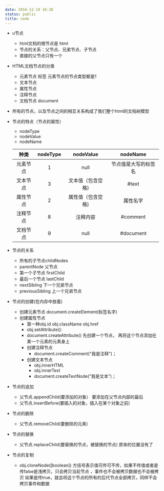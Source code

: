 ```yaml
---
date: 2016-12-19 16:38
status: public
title: node
---
```


* u节点
    * html文档的根节点是 html
    * 节点的关系：父节点、兄弟节点、子节点
    * 直接的父节点只有一个
* HTML文档节点的分类
    * 元素节点 标签 元素节点的节点类型都是1
    * 文本节点
    * 属性节点
    * 注释节点
    * 文档节点 document
* 所有的节点，以及节点之间的相互关系构成了我们整个html的文档树模型
* 节点的特点（节点的属性）
    * nodeType
    * nodeValue
    * nodeName  
    
    |种类|nodeType|nodeValue|nodeName|  
    |:------------:|:------------:|:------------:|:------------:|
    |元素节点|1|null|节点值是大写的标签名|
    |文本节点|3|文本值（包含空格)|#text|
    |属性节点|2|属性值（包含空格)|属性名字|
    |注释节点|8|注释内容|#comment|
    |文档节点|9|null|#document|

* 节点的关系
    * 所有的子节点childNodes
    * parentNode 父节点
    * 第一个子节点 firstChild
    * 最后一个节点 lastChild
    * nextSibling 下一个兄弟节点  
    * previousSibling 上一个兄弟节点    
    
* 节点的创建(在内存中放着)
    * 创建元素节点 document.createElement(标签名字)
    * 创建属性节点
         * 第一种obj.id  obj.className  obj.href
         * obj.setAttribute():
         * document.createAttribute()    先创建一个节点，
         再将这个节点添加在某一个元素的元素身上  
         * 创建注释节点  
            * document.createComment("我是注释")；
         * 创建文本节点  
             * obj.innerHTML  
             * obj.innerText  
             * document.createTextNode("我是文本")；
         
* 节点的追加
    * 父节点.appendChild(要添加的对象）  要添加在父节点内部的最后
    * 父节点.insertBefore(要插入的对象，插入在某个对象之前)
        
        
* 节点的删除
    * 父节点.removeChild(要删除的元素)
* 节点的替换
    * 父节点.replaceChild(要替换的节点，被替换的节点)
        原来的位置没有了
* 节点的复制
    * obj.cloneNode([boolean])
        方括号表示值可传可不传，如果不传值或者是传false是浅拷贝，只会拷贝当前节点 ，事件也不会被拷贝数据也不会被拷贝
        如果是传true，就会将这个节点的所有的后代节点全部拷贝，同样不会拷贝事件和数据